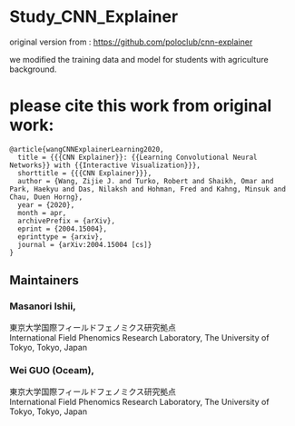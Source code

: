 # Study_CNN_Explainer
original version from : https://github.com/poloclub/cnn-explainer

we modified the training data and model for students with agriculture background.


# please cite this work from original work:
```
@article{wangCNNExplainerLearning2020,
  title = {{{CNN Explainer}}: {{Learning Convolutional Neural Networks}} with {{Interactive Visualization}}},
  shorttitle = {{{CNN Explainer}}},
  author = {Wang, Zijie J. and Turko, Robert and Shaikh, Omar and Park, Haekyu and Das, Nilaksh and Hohman, Fred and Kahng, Minsuk and Chau, Duen Horng},
  year = {2020},
  month = apr,
  archivePrefix = {arXiv},
  eprint = {2004.15004},
  eprinttype = {arxiv},
  journal = {arXiv:2004.15004 [cs]}
}
```
## Maintainers
### Masanori Ishii, 
東京大学国際フィールドフェノミクス研究拠点  
International Field Phenomics Research Laboratory, The University of Tokyo, Tokyo, Japan  
### Wei GUO (Oceam),  
東京大学国際フィールドフェノミクス研究拠点  
International Field Phenomics Research Laboratory, The University of Tokyo, Tokyo, Japan
